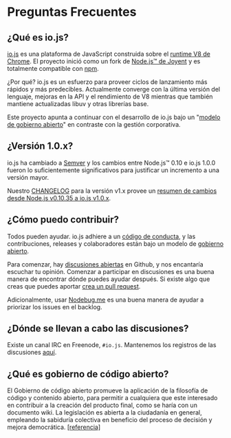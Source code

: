 # Preguntas Frecuentes

## ¿Qué es io.js?

[io.js](https://github.com/iojs/io.js) es una plataforma de JavaScript construida sobre el [runtime V8 de Chrome](http://code.google.com/p/v8/). El proyecto inició como un fork de  [Node.js™ de Joyent](https://nodejs.org/) y es totalmente compatible con  [npm](https://www.npmjs.org/).

¿Por qué? io.js es un esfuerzo para proveer ciclos de lanzamiento más rápidos y más predecibles. Actualmente converge con la última versión del lenguaje, mejoras en la API y el rendimiento de V8 mientras que también mantiene actualizadas libuv y otras librerías base.

Este proyecto apunta a continuar con el desarrollo de io.js bajo un "[modelo de gobierno abierto](https://github.com/iojs/io.js/blob/v1.x/GOVERNANCE.md#readme)" en contraste con la gestión corporativa.

## ¿Versión 1.0.x?

io.js ha cambiado a [Semver](http://semver.org/) y los cambios entre Node.js™ 0.10 e io.js 1.0.0 fueron lo suficientemente significativos para justificar un incremento a una versión mayor.

Nuestro [CHANGELOG](https://github.com/iojs/io.js/blob/v1.x/CHANGELOG.md) para la versión v1.x provee un [resumen de cambios desde Node.js v0.10.35 a io.js v1.0.x](https://github.com/iojs/io.js/blob/v1.x/CHANGELOG.md#summary-of-changes-from-nodejs-v01035-to-iojs-v100).

## ¿Cómo puedo contribuir?

Todos pueden ayudar. io.js adhiere a un [código de conducta](https://github.com/iojs/io.js/blob/v1.x/CONTRIBUTING.md#code-of-conduct), y las contribuciones, releases y colaboradores están bajo un modelo de [gobierno abierto](https://github.com/iojs/io.js/blob/v1.x/GOVERNANCE.md#readme).

Para comenzar, hay [discusiones abiertas](https://github.com/iojs/io.js/issues) en Github, y nos encantaría escuchar tu opinión.
Comenzar a participar en discusiones es una buena manera de encontrar dónde puedes ayudar después. Si existe algo que creas que puedes aportar [crea un pull request](https://github.com/iojs/io.js/blob/v1.x/CONTRIBUTING.md#code-contributions).

Adicionalmente,  usar [Nodebug.me](http://nodebug.me/)  es una buena manera de ayudar a priorizar los issues en el backlog.

## ¿Dónde se llevan a cabo las discusiones?

Existe un canal IRC en Freenode, `#io.js`. Mantenemos los registros de las discusiones [aquí](http://logs.libuv.org/io.js/latest).

## ¿Qué es gobierno de código abierto?

El Gobierno de código abierto promueve la aplicación de la filosofía de código y contenido abierto, para permitir a cualquiera que este interesado en contribuir a la creación del producto final, como se haría con un documento wiki. La legislación es abierta a la ciudadanía en general, empleando la sabiduría colectiva en beneficio del proceso de decisión y mejora democrática.  [[referencia]](https://en.wikipedia.org/wiki/Open-source_governance)

